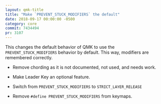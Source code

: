 ```yaml
---
layout: qmk-title
title: "Make `PREVENT_STUCK_MODIFIERS` the default"
date: 2018-09-17 00:00:00 -0500
category: core
commit: 7434494
pr: 3107
---
```


This changes the default behavior of QMK to use the `PREVENT_STUCK_MODIFIERS` behavior by default.  This way, modifiers are remembered correctly. 

* Remove chording as it is not documented, not used, and needs work.

* Make Leader Key an optional feature.

* Switch from `PREVENT_STUCK_MODIFIERS` to `STRICT_LAYER_RELEASE`

* Remove `#define PREVENT_STUCK_MODIFIERS` from keymaps.
